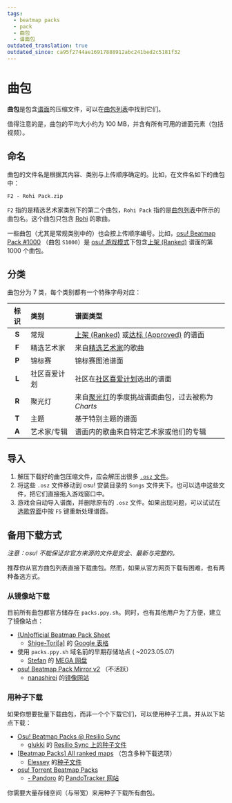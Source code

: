 ```yaml
---
tags:
  - beatmap packs
  - pack
  - 曲包
  - 谱面包
outdated_translation: true
outdated_since: ca95f2744ae16917888912abc241bed2c5181f32
---
```


# 曲包

**曲包**是包含[谱面](/wiki/Beatmap)的压缩文件，可以在[曲包列表](https://osu.ppy.sh/beatmaps/packs)中找到它们。

值得注意的是，曲包的平均大小约为 100 MB，并含有所有可用的谱面元素（包括视频）。

## 命名

曲包的文件名是根据其内容、类别与上传顺序确定的。比如，在文件名如下的曲包中：

```
F2 - Rohi Pack.zip
```

`F2` 指的是精选艺术家类别下的第二个曲包，`Rohi Pack` 指的是[曲包列表](https://osu.ppy.sh/beatmaps/packs/F2)中所示的曲包名。这个曲包只包含 [Rohi](https://osu.ppy.sh/beatmaps/artists/82) 的歌曲。

一些曲包（尤其是常规类别中的）也会按上传顺序编号。比如，[osu! Beatmap Pack #1000](https://osu.ppy.sh/beatmaps/packs/S1000) （曲包 `S1000`）是 [osu! 游戏模式](/wiki/Game_mode/osu!)下包含[上架 (Ranked)](/wiki/Beatmap/Category#ranked) 谱面的第 1000 个曲包。

## 分类

曲包分为 7 类，每个类别都有一个特殊字母对应：

| 标识 | 类别 | 谱面类型 |
| :-: | :-- | :-- |
| **S** | 常规 | [上架 (Ranked)](/wiki/Beatmap/Category#ranked) 或[达标 (Approved)](/wiki/Beatmap/Category#approved) 的谱面 |
| **F** | 精选艺术家 | 来自[精选艺术家](/wiki/People/Featured_Artists)的歌曲 |
| **P** | 锦标赛 | 锦标赛图池谱面 |
| **L** | 社区喜爱计划 | 社区在[社区喜爱计划](/wiki/Community/Project_Loved)选出的谱面 |
| **R** | 聚光灯 | 来自[聚光灯](/wiki/Beatmap_Spotlights)的季度挑战谱面曲包，过去被称为 *Charts* |
| **T** | 主题 | 基于特别主题的谱面 |
| **A** | 艺术家/专辑 | 谱面内的歌曲来自特定艺术家或他们的专辑 |

## 导入

1. 解压下载好的曲包压缩文件，应会解压出很多 [`.osz` 文件](/wiki/Client/File_formats/osz_(file_format))。
2. 将这些 `.osz` 文件移动到 osu! 安装目录的 `Songs` 文件夹下。也可以选中这些文件，把它们直接拖入游戏窗口中。
3. 游戏会自动导入谱面，并删除原有的 `.osz` 文件。如果出现问题，可以试试在[选歌界面](/wiki/Client/Interface#选歌界面)中按 `F5` 键重新处理谱面。

## 备用下载方式

*注意：osu! 不能保证非官方来源的文件是安全、最新与完整的。*

推荐你从官方曲包列表直接下载曲包。然而，如果从官方网页下载有困难，也有两种备选方式。

### 从镜像站下载

目前所有曲包都官方储存在 `packs.ppy.sh`。同时，也有其他用户为了方便，建立了镜像站点：

- [(Un)official Beatmap Pack Sheet](https://osu.ppy.sh/community/forums/topics/1528191)
  - [Shige-Tori\[a\]](https://osu.ppy.sh/users/4459449) 的 [Google 表格](https://docs.google.com/spreadsheets/d/1gcXL9gubcWEKY1X2taxJdBGjFrqEpkNmjHU7LFpcJRo)
- 使用 `packs.ppy.sh` 域名前的早期存储站点 ( ~2023.05.07)
  - [Stefan](https://osu.ppy.sh/users/626907) 的 [MEGA 网盘](https://mega.nz/folder/Rl4hkKZQ#L1LXE4UgMH00eJF1xqMytw)
- [osu! Beatmap Pack Mirror v2](https://osu.ppy.sh/community/forums/topics/57381) （不活跃）
  - [nanashirei](https://osu.ppy.sh/users/807630) 的[镜像网站](http://osu.yas-online.net/)

### 用种子下载

如果你想要批量下载曲包，而非一个个下载它们，可以使用种子工具，并从以下站点下载：

- [Osu! Beatmap Packs @ Resilio Sync](https://osu.ppy.sh/community/forums/topics/1255023)
  - [glukki](https://osu.ppy.sh/users/14285150) 的 [Resilio Sync 上的种子文件](https://link.resilio.com/#f=osu%21%20Beatmap%20Packs&sz=19E2&t=1&s=JHR4G3EUWCAOAKJT6HITFDGMENTSXU7U&i=CASDYUCU4VP4JUMPRYFZLFZK5EIXANSEE&v=2.7&a=2)
- [[Beatmap Packs] All ranked maps](https://osu.ppy.sh/community/forums/topics/330552) （包含多种下载选项）
  - [Elessey](https://osu.ppy.sh/users/4925105) 的[种子文件](https://drive.google.com/drive/folders/1_iOU-sWjjugD7ww8Jsl1ullihcVXh50F?usp=sharing)
- [osu! Torrent Beatmap Packs](https://osu.ppy.sh/community/forums/topics/687910)
  - [- Pandoro](https://osu.ppy.sh/users/2574057) 的 [PandoTracker 网站](https://pandotracker.me)

<!-- TODO: new mirrors -->

你需要大量存储空间（与带宽）来用种子下载所有曲包。
